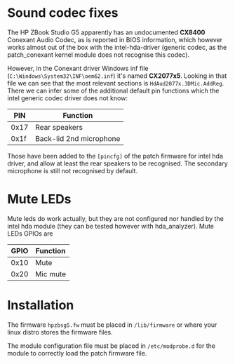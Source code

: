 # Sound codec fixes

The HP ZBook Studio G5 apparently has an undocumented **CX8400** Conexant Audio Codec, as is reported in BIOS information, which however works almost out of the box with the intel-hda-driver (generic codec, as the patch_conexant kernel module does not recognise this codec).

However, in the Conexant driver Windows inf file (`C:\Windows\System32\INF\oem62.inf`) it's named **CX2077x5**. Looking in that file we can see that the most relevant sections is `HdAud2077x.3DMic.AddReg`. There we can infer some of the additional default pin functions which the intel generic codec driver does not know:

| PIN  | Function                |
|------|-------------------------|
| 0x17 | Rear speakers           |
| 0x1f | Back-lid 2nd microphone |

Those have been added to the `[pincfg]` of the patch firmware for intel hda driver, and allow at least the rear speakers to be recognised. The secondary microphone is still not recognised by default.

# Mute LEDs

Mute leds do work actually, but they are not configured nor handled by the intel hda module (they can be tested however with hda_analyzer). Mute LEDs GPIOs are

| GPIO | Function |
|------|----------|
| 0x10 | Mute     |
| 0x20 | Mic mute |

# Installation

The firmware `hpzbsg5.fw` must be placed in `/lib/firmware` or where your linux distro stores the firmware files.

The module configuration file must be placed in `/etc/modprobe.d` for the module to correctly load the patch firmware file.